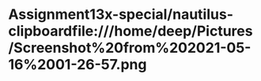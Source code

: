 # Assignment13x-special/nautilus-clipboardfile:///home/deep/Pictures/Screenshot%20from%202021-05-16%2001-26-57.png

